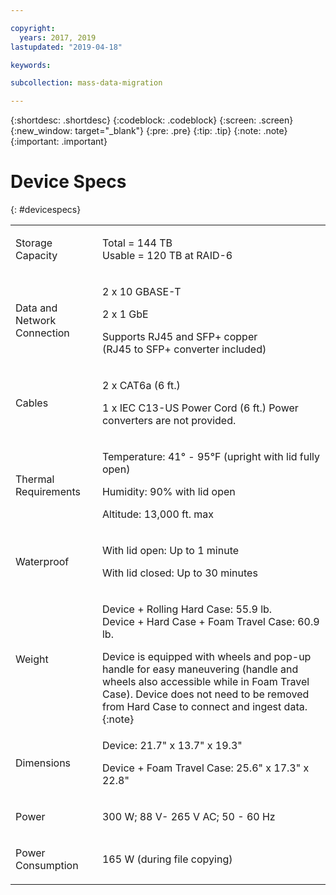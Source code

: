 ```yaml
---

copyright:
  years: 2017, 2019
lastupdated: "2019-04-18"

keywords:

subcollection: mass-data-migration

---
```


{:shortdesc: .shortdesc}
{:codeblock: .codeblock}
{:screen: .screen}
{:new_window: target="_blank"}
{:pre: .pre}
{:tip: .tip}
{:note: .note}
{:important: .important}

# Device Specs
{: #devicespecs}

<table role="presentation">
        <colgroup>
          <col/>
          <col/>
        </colgroup>
          <tr>
            <td><p>Storage Capacity</p></td>
            <td>
              <p>Total = 144 TB<br/>Usable = 120 TB at RAID-6</p>
            </td>
          </tr>
          <tr>
            <td><p>Data and Network Connection</p></td>
            <td>
              <p>2 x 10 GBASE-T</p>
              <p>2 x 1 GbE</p>
              <p>Supports RJ45 and SFP+ copper <br/> (RJ45 to SFP+ converter included)</p>
            </td>
          </tr>
          <tr>
            <td><p>Cables</p></td>
            <td>
              <p>2 x CAT6a (6 ft.)</p>
              <p>1 x IEC C13-US Power Cord (6 ft.) Power converters are not provided.</p>
            </td>
          </tr>
          <tr>
            <td><p>Thermal Requirements</p></td>
            <td>
              <p>Temperature: 41° - 95°F (upright with lid fully open)</p>
              <p>Humidity: 90% with lid open</p>
              <p>Altitude: 13,000 ft. max</p>
            </td>
          </tr>
          <tr>
            <td><p>Waterproof</p></td>
            <td>
              <p>With lid open: Up to 1 minute</p>
              <p>With lid closed: Up to 30 minutes</p>
            </td>
          </tr>
          <tr>
            <td><p>Weight</p></td>
            <td>
              <p>Device + Rolling Hard Case: 55.9 lb.<br/>Device + Hard Case + Foam Travel Case: 60.9 lb.</p>
              Device is equipped with wheels and pop-up handle for easy maneuvering (handle and wheels also accessible while in Foam Travel Case). Device does not need to be removed from Hard Case to connect and ingest data.
              {:note}
            </td>
          </tr>
          <tr>
            <td><p>Dimensions</p></td>
            <td>
              <p>Device: 21.7" x 13.7" x 19.3"</p>
              <p>Device + Foam Travel Case: 25.6" x 17.3" x 22.8"</p>
            </td>
          </tr>
          <tr>
            <td><p>Power</p></td>
            <td>
              <p>300 W; 88 V- 265 V AC; 50 - 60 Hz</p>
            </td>
          </tr>
          <tr>
            <td><p>Power Consumption</p></td>
            <td>
              <p>165 W (during file copying)</p>
            </td>
          </tr>
</table>
